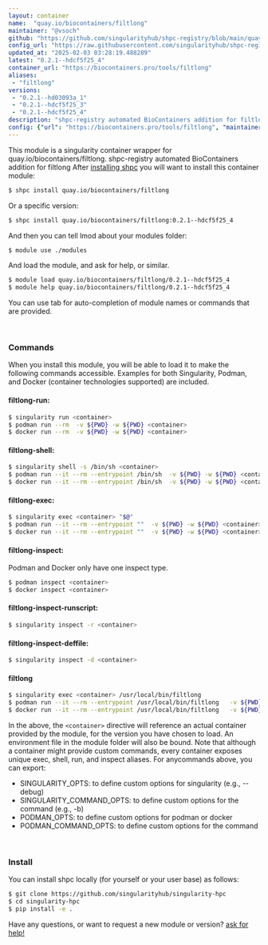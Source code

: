 ```yaml
---
layout: container
name:  "quay.io/biocontainers/filtlong"
maintainer: "@vsoch"
github: "https://github.com/singularityhub/shpc-registry/blob/main/quay.io/biocontainers/filtlong/container.yaml"
config_url: "https://raw.githubusercontent.com/singularityhub/shpc-registry/main/quay.io/biocontainers/filtlong/container.yaml"
updated_at: "2025-02-03 03:28:19.488289"
latest: "0.2.1--hdcf5f25_4"
container_url: "https://biocontainers.pro/tools/filtlong"
aliases:
 - "filtlong"
versions:
 - "0.2.1--hd03093a_1"
 - "0.2.1--hdcf5f25_3"
 - "0.2.1--hdcf5f25_4"
description: "shpc-registry automated BioContainers addition for filtlong"
config: {"url": "https://biocontainers.pro/tools/filtlong", "maintainer": "@vsoch", "description": "shpc-registry automated BioContainers addition for filtlong", "latest": {"0.2.1--hdcf5f25_4": "sha256:e6038605a5d350d0c20e798aa20e4de27018dd5b4db9d9cd3586393d805ea782"}, "tags": {"0.2.1--hd03093a_1": "sha256:e53a2eb7c9880047f0767fe8315696265d14d2bf575aac973b4e72a2448b494b", "0.2.1--hdcf5f25_3": "sha256:4cb81b47e89b1f97ec8c6b6edee723d2fb9e6c79acbeab2e3101dcb9bbf7b3d8", "0.2.1--hdcf5f25_4": "sha256:e6038605a5d350d0c20e798aa20e4de27018dd5b4db9d9cd3586393d805ea782"}, "docker": "quay.io/biocontainers/filtlong", "aliases": {"filtlong": "/usr/local/bin/filtlong"}}
---
```


This module is a singularity container wrapper for quay.io/biocontainers/filtlong.
shpc-registry automated BioContainers addition for filtlong
After [installing shpc](#install) you will want to install this container module:


```bash
$ shpc install quay.io/biocontainers/filtlong
```

Or a specific version:

```bash
$ shpc install quay.io/biocontainers/filtlong:0.2.1--hdcf5f25_4
```

And then you can tell lmod about your modules folder:

```bash
$ module use ./modules
```

And load the module, and ask for help, or similar.

```bash
$ module load quay.io/biocontainers/filtlong/0.2.1--hdcf5f25_4
$ module help quay.io/biocontainers/filtlong/0.2.1--hdcf5f25_4
```

You can use tab for auto-completion of module names or commands that are provided.

<br>

### Commands

When you install this module, you will be able to load it to make the following commands accessible.
Examples for both Singularity, Podman, and Docker (container technologies supported) are included.

#### filtlong-run:

```bash
$ singularity run <container>
$ podman run --rm  -v ${PWD} -w ${PWD} <container>
$ docker run --rm  -v ${PWD} -w ${PWD} <container>
```

#### filtlong-shell:

```bash
$ singularity shell -s /bin/sh <container>
$ podman run --it --rm --entrypoint /bin/sh  -v ${PWD} -w ${PWD} <container>
$ docker run --it --rm --entrypoint /bin/sh  -v ${PWD} -w ${PWD} <container>
```

#### filtlong-exec:

```bash
$ singularity exec <container> "$@"
$ podman run --it --rm --entrypoint ""  -v ${PWD} -w ${PWD} <container> "$@"
$ docker run --it --rm --entrypoint ""  -v ${PWD} -w ${PWD} <container> "$@"
```

#### filtlong-inspect:

Podman and Docker only have one inspect type.

```bash
$ podman inspect <container>
$ docker inspect <container>
```

#### filtlong-inspect-runscript:

```bash
$ singularity inspect -r <container>
```

#### filtlong-inspect-deffile:

```bash
$ singularity inspect -d <container>
```


#### filtlong

```bash
$ singularity exec <container> /usr/local/bin/filtlong
$ podman run --it --rm --entrypoint /usr/local/bin/filtlong   -v ${PWD} -w ${PWD} <container> -c " $@"
$ docker run --it --rm --entrypoint /usr/local/bin/filtlong   -v ${PWD} -w ${PWD} <container> -c " $@"
```



In the above, the `<container>` directive will reference an actual container provided
by the module, for the version you have chosen to load. An environment file in the
module folder will also be bound. Note that although a container
might provide custom commands, every container exposes unique exec, shell, run, and
inspect aliases. For anycommands above, you can export:

 - SINGULARITY_OPTS: to define custom options for singularity (e.g., --debug)
 - SINGULARITY_COMMAND_OPTS: to define custom options for the command (e.g., -b)
 - PODMAN_OPTS: to define custom options for podman or docker
 - PODMAN_COMMAND_OPTS: to define custom options for the command

<br>

### Install

You can install shpc locally (for yourself or your user base) as follows:

```bash
$ git clone https://github.com/singularityhub/singularity-hpc
$ cd singularity-hpc
$ pip install -e .
```

Have any questions, or want to request a new module or version? [ask for help!](https://github.com/singularityhub/singularity-hpc/issues)